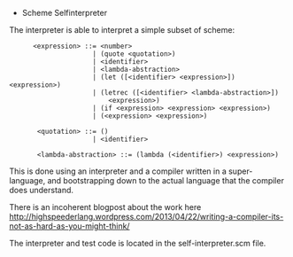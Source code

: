 * Scheme Selfinterpreter

The interpreter is able to interpret a simple subset of scheme:

          <expression> ::= <number>
                         | (quote <quotation>)
                         | <identifier>
                         | <lambda-abstraction>
                         | (let ([<identifier> <expression>]) <expression>)
                         | (letrec ([<identifier> <lambda-abstraction>])
                             <expression>)
                         | (if <expression> <expression> <expression>)
                         | (<expression> <expression>)

           <quotation> ::= ()
                         | <identifier>

           <lambda-abstraction> ::= (lambda (<identifier>) <expression>)

This is done using an interpreter and a compiler written in a super-language, and bootstrapping down to the actual language that the compiler does understand.

There is an incoherent blogpost about the work here http://highspeederlang.wordpress.com/2013/04/22/writing-a-compiler-its-not-as-hard-as-you-might-think/

The interpreter and test code is located in the self-interpreter.scm file.
